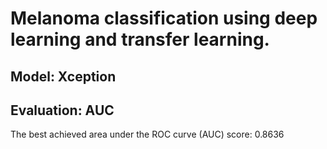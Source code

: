 # Melanoma classification using deep learning and transfer learning.
## Model: Xception
## Evaluation: AUC
The best achieved area under the ROC curve (AUC) score: 0.8636
